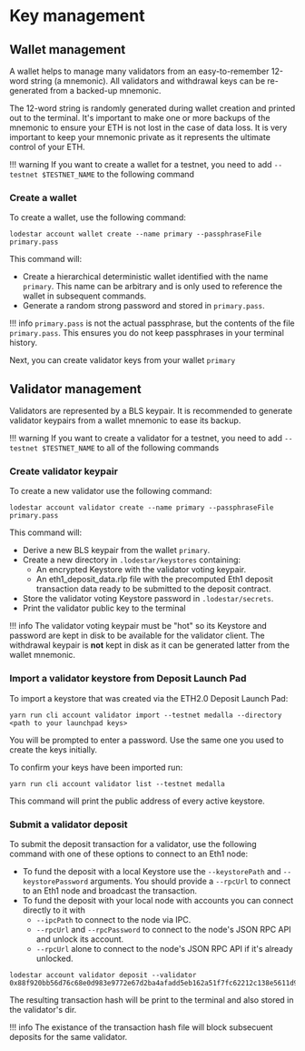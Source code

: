 # Key management

## Wallet management

A wallet helps to manage many validators from an easy-to-remember 12-word string (a mnemonic). All validators and withdrawal keys can be re-generated from a backed-up mnemonic.

The 12-word string is randomly generated during wallet creation and printed out to the terminal. It's important to make one or more backups of the mnemonic to ensure your ETH is not lost in the case of data loss. It is very important to keep your mnemonic private as it represents the ultimate control of your ETH.

<!-- prettier-ignore-start -->
!!! warning
    If you want to create a wallet for a testnet, you need to add `--testnet $TESTNET_NAME` to the following command
<!-- prettier-ignore-end -->

### Create a wallet

To create a wallet, use the following command:

```
lodestar account wallet create --name primary --passphraseFile primary.pass
```

This command will:

- Create a hierarchical deterministic wallet identified with the name `primary`. This name can be arbitrary and is only used to reference the wallet in subsequent commands.
- Generate a random strong password and stored in `primary.pass`.

<!-- prettier-ignore-start -->
!!! info
    `primary.pass` is not the actual passphrase, but the contents of the file `primary.pass`. This ensures you do not keep passphrases in your terminal history.
<!-- prettier-ignore-end -->

Next, you can create validator keys from your wallet `primary`

## Validator management

Validators are represented by a BLS keypair. It is recommended to generate validator keypairs from a wallet mnemonic to ease its backup.

<!-- prettier-ignore-start -->
!!! warning
    If you want to create a validator for a testnet, you need to add `--testnet $TESTNET_NAME` to all of the following commands
<!-- prettier-ignore-end -->

### Create validator keypair

To create a new validator use the following command:

```
lodestar account validator create --name primary --passphraseFile primary.pass
```

This command will:

- Derive a new BLS keypair from the wallet `primary`.
- Create a new directory in `.lodestar/keystores` containing:
  - An encrypted Keystore with the validator voting keypair.
  - An eth1_deposit_data.rlp file with the precomputed Eth1 deposit transaction data ready to be submitted to the deposit contract.
- Store the validator voting Keystore password in `.lodestar/secrets`.
- Print the validator public key to the terminal

<!-- prettier-ignore-start -->
!!! info
    The validator voting keypair must be "hot" so its Keystore and password are kept in disk to be available for the validator client. The withdrawal keypair is **not** kept in disk as it can be generated latter from the wallet mnemonic.
<!-- prettier-ignore-end -->

### Import a validator keystore from Deposit Launch Pad

To import a keystore that was created via the ETH2.0 Deposit Launch Pad:

```
yarn run cli account validator import --testnet medalla --directory <path to your launchpad keys>
```

You will be prompted to enter a password. Use the same one you used to create the keys initially.

To confirm your keys have been imported run:

```
yarn run cli account validator list --testnet medalla
```

This command will print the public address of every active keystore.


### Submit a validator deposit

To submit the deposit transaction for a validator, use the following command with one of these options to connect to an Eth1 node:

- To fund the deposit with a local Keystore use the `--keystorePath` and `--keystorePassword` arguments. You should provide a `--rpcUrl` to connect to an Eth1 node and broadcast the transaction.
- To fund the deposit with your local node with accounts you can connect directly to it with
  - `--ipcPath` to connect to the node via IPC.
  - `--rpcUrl` and `--rpcPassword` to connect to the node's JSON RPC API and unlock its account.
  - `--rpcUrl` alone to connect to the node's JSON RPC API if it's already unlocked.

```
lodestar account validator deposit --validator 0x88f920bb56d76c68e0d983e9772e67d2ba4afadd5eb162a51f7fc62212c138e5611d99f98f834fce43f310295ca35eca
```

The resulting transaction hash will be print to the terminal and also stored in the validator's dir.

<!-- prettier-ignore-start -->
!!! info
    The existance of the transaction hash file will block subsecuent deposits for the same validator.
<!-- prettier-ignore-end -->
